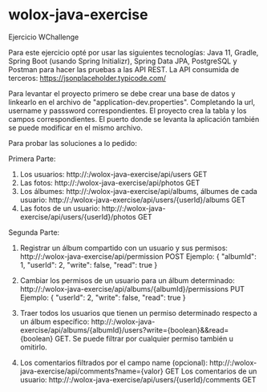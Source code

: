 # wolox-java-exercise

Ejercicio WChallenge

Para este ejercicio opté por usar las siguientes tecnologías: Java 11, Gradle, Spring Boot (usando Spring Initializr), Spring Data JPA, PostgreSQL y Postman para hacer las pruebas a las API REST.
La API consumida de terceros: https://jsonplaceholder.typicode.com/

Para levantar el proyecto primero se debe crear una base de datos y linkearlo en el archivo de "application-dev.properties". Completando la url, username y passsword correspondientes. El proyecto crea la tabla y los campos correspondientes.
El puerto donde se levanta la aplicación también se puede modificar en el mismo archivo.

Para probar las soluciones a lo pedido:

Primera Parte:
1. Los usuarios: http://<host>:<puerto>/wolox-java-exercise/api/users GET
2. Las fotos: http://<host>:<puerto>/wolox-java-exercise/api/photos GET 
3. Los álbumes: http://<host>:<puerto>/wolox-java-exercise/api/albums, álbumes de cada usuario: http://<host>:<puerto>/wolox-java-exercise/api/users/{userId}/albums GET
4. Las fotos de un usuario: http://<host>:<puerto>/wolox-java-exercise/api/users/{userId}/photos GET

Segunda Parte:
1. Registrar un álbum compartido con un usuario y sus permisos: http://<host>:<puerto>/wolox-java-exercise/api/permission POST
Ejemplo: {
    "albumId": 1,
    "userId": 2,
    "write": false,
    "read": true
}
  
2. Cambiar los permisos de un usuario para un álbum determinado: http://<host>:<puerto>/wolox-java-exercise/api/albums/{albumId}/permissions PUT
Ejemplo: {
    "userId": 2,
    "write": false,
    "read": true
}
 
3. Traer todos los usuarios que tienen un permiso determinado respecto a un álbum específico: http://<host>:<puerto>/wolox-java-exercise/api/albums/{albumId}/users?write={boolean}&&read={boolean} GET. Se puede filtrar por cualquier permiso también u omitirlo.
  
4. Los comentarios filtrados por el campo name (opcional): http://<host>:<puerto>/wolox-java-exercise/api/comments?name={valor} GET
Los comentarios de un usuario: http://<host>:<puerto>/wolox-java-exercise/api/users/{userId}/comments GET
